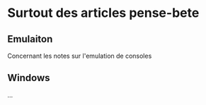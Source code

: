 # Surtout des articles pense-bete

## Emulaiton

Concernant les notes sur l'emulation de consoles

## Windows

...
